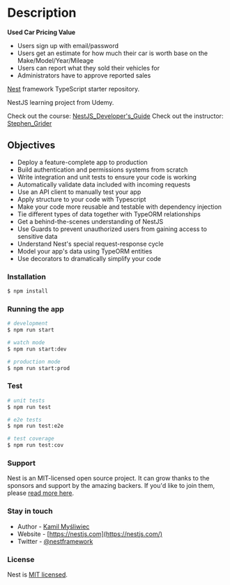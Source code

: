 # Description
**Used Car Pricing Value**
- Users sign up with email/password 
- Users get an estimate for how much their car is worth base on the Make/Model/Year/Mileage
- Users can report what they sold their vehicles for
- Administrators have to approve reported sales

[Nest](https://github.com/nestjs/nest) framework TypeScript starter repository.

NestJS learning project from Udemy. 

Check out the course: [NestJS_Developer's_Guide](https://www.udemy.com/course/nestjs-the-complete-developers-guide/)
Check out the instructor: [Stephen_Grider](https://github.com/StephenGrider)

## Objectives 

  - Deploy a feature-complete app to production
  - Build authentication and permissions systems from scratch
  - Write integration and unit tests to ensure your code is working
  - Automatically validate data included with incoming requests
  - Use an API client to manually test your app
  - Apply structure to your code with Typescript
  - Make your code more reusable and testable with dependency injection
  - Tie different types of data together with TypeORM relationships
  - Get a behind-the-scenes understanding of NestJS
  - Use Guards to prevent unauthorized users from gaining access to sensitive data
  - Understand Nest's special request-response cycle
  - Model your app's data using TypeORM entities
  - Use decorators to dramatically simplify your code

### Installation

```bash
$ npm install
```

### Running the app

```bash
# development
$ npm run start

# watch mode
$ npm run start:dev

# production mode
$ npm run start:prod
```

### Test

```bash
# unit tests
$ npm run test

# e2e tests
$ npm run test:e2e

# test coverage
$ npm run test:cov
```

### Support

Nest is an MIT-licensed open source project. It can grow thanks to the sponsors and support by the amazing backers. If you'd like to join them, please [read more here](https://docs.nestjs.com/support).

### Stay in touch

- Author - [Kamil Myśliwiec](https://kamilmysliwiec.com)
- Website - [https://nestjs.com](https://nestjs.com/)
- Twitter - [@nestframework](https://twitter.com/nestframework)

### License

Nest is [MIT licensed](LICENSE).
